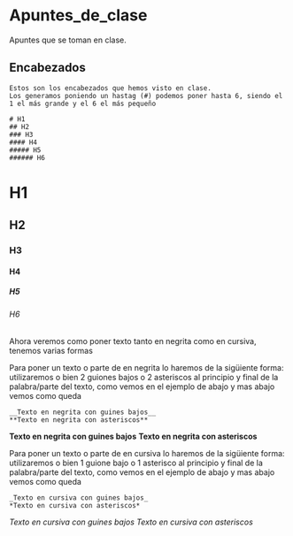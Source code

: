 # Apuntes_de_clase

Apuntes que se toman en clase.

## Encabezados

```
Estos son los encabezados que hemos visto en clase.
Los generamos poniendo un hastag (#) podemos poner hasta 6, siendo el 1 el más grande y el 6 el más pequeño

# H1
## H2
### H3
#### H4
##### H5
###### H6

```

# H1
## H2
### H3
#### H4
##### H5
###### H6


Ahora veremos como poner texto tanto en negrita como en cursiva, tenemos varias formas

Para poner un texto o parte de en negrita lo haremos de la sigüiente forma: utilizaremos o bien 2 guiones bajos o 2 asteriscos al principio y final de la palabra/parte del texto, como vemos en el ejemplo de abajo y mas abajo vemos como queda

```
__Texto en negrita con guines bajos__
**Texto en negrita con asteriscos**
```

__Texto en negrita con guines bajos__
**Texto en negrita con asteriscos**


Para poner un texto o parte de en cursiva lo haremos de la sigüiente forma: utilizaremos o bien 1 guione bajo o 1 asterisco al principio y final de la palabra/parte del texto, como vemos en el ejemplo de abajo y mas abajo vemos como queda

```
_Texto en cursiva con guines bajos_
*Texto en cursiva con asteriscos*
```

_Texto en cursiva con guines bajos_
*Texto en cursiva con asteriscos*